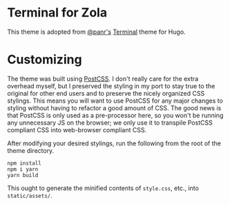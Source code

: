 # Terminal for Zola

This theme is adopted from [@panr's](https://twitter.com/panr)
[Terminal](https://github.com/panr/hugo-theme-terminal/) theme for Hugo.

# Customizing

The theme was built using [PostCSS](https://postcss.org/). I don't really care
for the extra overhead myself, but I preserved the styling in my port to stay
true to the original for other end users and to preserve the nicely organized
CSS stylings. This means you will want to use PostCSS for any major changes to
styling without having to refactor a good amount of CSS. The good news is that
PostCSS is only used as a pre-processor here, so you won't be running any
unnecessary JS on the browser; we only use it to transpile PostCSS compliant
CSS into web-browser compliant CSS.

After modifying your desired stylings, run the following from the root of the
theme directory.

```
npm install
npm i yarn
yarn build
```

This ought to generate the minified contents of `style.css`, etc., into `static/assets/`.
